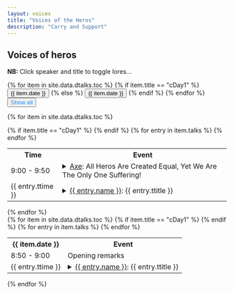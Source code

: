 ```yaml
---
layout: voices 
title: "Voices of the Heros"
description: "Carry and Support" 
---
```





## Voices of heros


**NB:** Click speaker and title to toggle lores...


<!-- Tab links -->
<div class="tab">
    {% for item in site.data.dtalks.toc %}
      {% if item.title == "cDay1" %} <!-- "cDay1" -->
          <button class="tablinks" onclick="openDate(event, '{{ item.title }}')" id="defaultOpen"> {{ item.date }} </button>
      {% else %}
          <button class="tablinks" onclick="openDate(event, '{{ item.title }}')"> {{ item.date }} </button>
      {% endif %}
    {% endfor %}
    <button class="tablinks" onclick="openDate(event, 'Showallhero')" style="color:#1a8cff;"> Show all </button>
</div>


<!-- Tab content -->
{% for item in site.data.dtalks.toc %}
<div id="{{ item.title }}" class="tabcontent">
    <table class="tg">
      <tr>
        <th class="tg-time">Time</th>
        <th class="tg-talk">Event</th>
      </tr>
      {% if item.title == "cDay1" %} <!-- "cDay1" -->
        <tr>
          <td class="tg-time"> 9:00 - 9:50 </td>
          <td class="tg-talk"> <details> <summary><a href="#talks">Axe</a>: All Heros Are Created Equal, Yet We Are The Only One Suffering!</summary> <p class="abstract"><b>Abstract:</b> {{ entry.tabstract }} </p></details> </td>
        </tr>
      {% endif %}
	  {% for entry in item.talks %}
        <tr>
          <td class="tg-time"> {{ entry.ttime }} </td>
          <td class="tg-talk"> <details> <summary><a href="#talks">{{ entry.name }}</a>: {{ entry.ttitle }}</summary> <p class="abstract"><b>Abstract:</b> {{ entry.tabstract }} </p></details> </td>
        </tr>
	  {% endfor %}
    </table>
</div>
{% endfor %}


<!-- Show all talks -->
<div id="Showallhero" class="tabcontent">
    {% for item in site.data.dtalks.toc %}
    <table class="tg">
      <tr>
        <th class="tg-time">{{ item.date }}</th>
        <th class="tg-talk">Event</th>
      </tr>
      {% if item.title == "cDay1" %} <!-- "cDay1" -->
        <tr>
          <td class="tg-time"> 8:50 - 9:00 </td>
          <td class="tg-talk"> Opening remarks </td>
        </tr>
      {% endif %}
      {% for entry in item.talks %}
        <tr>
          <td class="tg-time"> {{ entry.ttime }} </td>
          <td class="tg-talk"> <details> <summary><a href="#talks">{{ entry.name }}</a>: {{ entry.ttitle }}</summary> <p class="abstract"><b>Abstract:</b> {{ entry.tabstract }} </p></details> </td>
        </tr>
      {% endfor %}
    </table>
    {% endfor %}
</div>






<!-- ## Details


<ul>
    {% for poster in site.data.posters %}
      <li>
        <details> <summary>{{ poster.name }}: {{ poster.title }}</summary> <i style="font-size:1.5rem;"><b style="padding-left:28px;">Abstract:</b> {{ poster.abstract }}</i></details>
      </li>
    {% endfor %}
</ul> -->


<!-- <table class="poster">
  <tr>
    <th class="poster-lboi" height="30">Authors</th>
    <th class="poster-lboi" height="30">Title</th>
  </tr>
  {% for poster in site.data.posters %}
  <tr>
  	  <td class="poster-lboi" height="20"> {{ poster.name }}  </td>
  	  <td class="poster-title" height="20"> <details> <summary>{{ poster.title }}</summary><i><b>Abstract:</b> {{ poster.abstract }}</i></details> </td>
  </tr>
  {% endfor %}
</table> -->





  


